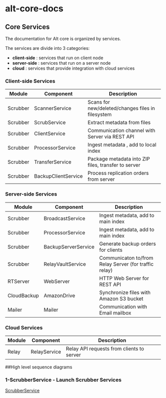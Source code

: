 # alt-core-docs

## Core Services

The documentation for Alt core is organized by services.

The services are divide into 3 categories:

* **client-side** : services that run on client node
* **server-side** : services that run on a server node
* **cloud** : services that provide integration with cloud services


### Client-side Services

Module  | Component           | Description
---------| --------------      | -------------
Scrubber | ScannerService      | Scans for new/deleted/changes files in filesystem
Scrubber | ScrubService        | Extract metadata from files
Scrubber | ClientService       | Communication channel with Server via REST API
Scrubber | ProcessorService    | Ingest metadata , add to local index
Scrubber | TransferService     | Package metadata into ZIP files, transfer to server
Scrubber | BackupClientService | Process replication orders from server

### Server-side Services

Module | Component             | Description
----------- | -----------------   | -------------
Scrubber    | BroadcastService    | Ingest metadata, add to main index
Scrubber    | ProcessorService    | Ingest metadata, add to main index
Scrubber    | BackupServerService | Generate backup orders for clients
Scrubber    | RelayVaultService   | Communicaton to/from Relay Server (for traffic relay)
RTServer    | WebServer           | HTTP Web Server for REST API
CloudBackup | AmazonDrive         | Synchronize files with Amazon S3 bucket
Mailer      | Mailer              | Communication with Email mailbox

### Cloud Services

Module    | Component             | Description
--------- | --------------        | -------------
Relay     | RelayService          | Relay API requests from clients to server

##High level sequence diagrams

### 1-ScrubberService - Launch Scrubber Services
[ScrubberService](ScrubberService.md)
